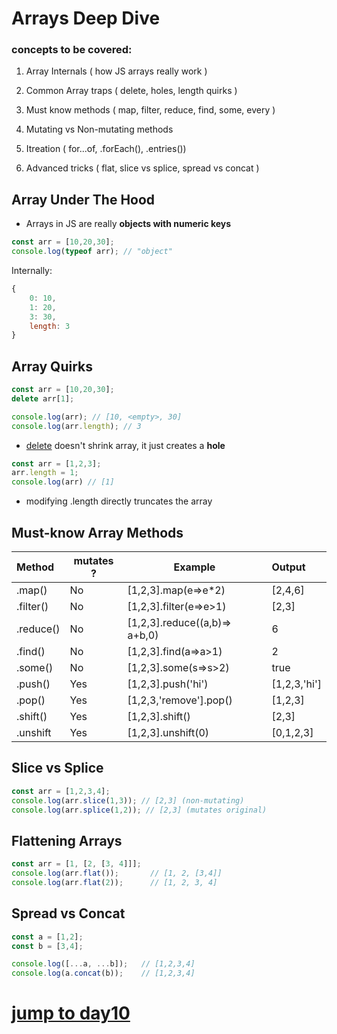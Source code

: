 # Arrays Deep Dive



### concepts to be covered:

1. Array Internals ( how JS arrays really work )

2. Common Array traps ( delete, holes, length quirks )

3. Must know methods ( map, filter, reduce, find, some, every )

4. Mutating vs Non-mutating methods

5. Itreation ( for...of, .forEach(), .entries())

6. Advanced tricks ( flat, slice vs splice, spread vs concat )



## Array Under The Hood

- Arrays in JS are really **objects with numeric keys**

```js
const arr = [10,20,30];
console.log(typeof arr); // "object"
```

Internally:

```js
{
    0: 10,
    1: 20,
    3: 30,
    length: 3
}
```

## Array Quirks

```js
const arr = [10,20,30];
delete arr[1];

console.log(arr); // [10, <empty>, 30]
console.log(arr.length); // 3 
```

- <u>delete</u> doesn't shrink array, it just creates a **hole**

```js
const arr = [1,2,3];
arr.length = 1;
console.log(arr) // [1]
```

- modifying .length directly truncates the array



## Must-know Array Methods

| Method    | mutates ? | Example                       | Output       |
|:--------- | --------- | ----------------------------- |:------------ |
| .map()    | No        | [1,2,3].map(e=>e*2)           | [2,4,6]      |
| .filter() | No        | [1,2,3].filter(e=>e>1)        | [2,3]        |
| .reduce() | No        | [1,2,3].reduce((a,b)=> a+b,0) | 6            |
| .find()   | No        | [1,2,3].find(a=>a>1)          | 2            |
| .some()   | No        | [1,2,3].some(s=>s>2)          | true         |
| .push()   | Yes       | [1,2,3].push('hi')            | [1,2,3,'hi'] |
| .pop()    | Yes       | [1,2,3,'remove'].pop()        | [1,2,3]      |
| .shift()  | Yes       | [1,2,3].shift()               | [2,3]        |
| .unshift  | Yes       | [1,2,3].unshift(0)            | [0,1,2,3]    |



## Slice vs Splice

```js
const arr = [1,2,3,4];
console.log(arr.slice(1,3)); // [2,3] (non-mutating)
console.log(arr.splice(1,2)); // [2,3] (mutates original)
```



## Flattening Arrays

```js
const arr = [1, [2, [3, 4]]];
console.log(arr.flat());       // [1, 2, [3,4]]
console.log(arr.flat(2));      // [1, 2, 3, 4]
```



## Spread vs Concat

```js
const a = [1,2];
const b = [3,4];

console.log([...a, ...b]);   // [1,2,3,4]
console.log(a.concat(b));    // [1,2,3,4]
```


# [jump to day10](../Day10/day10.md)
